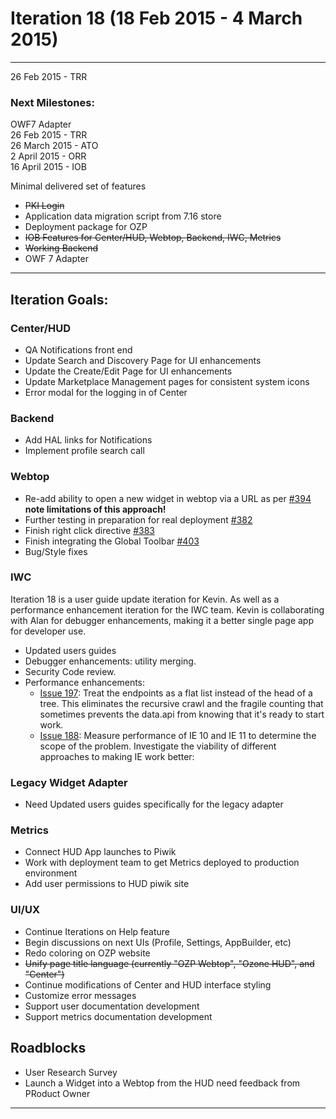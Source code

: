 # Iteration 18 (18 Feb 2015 - 4 March 2015)

*** 
26 Feb 2015 - TRR

### Next Milestones:
OWF7 Adapter
<br>26 Feb 2015 - TRR
<br>26 March 2015 - ATO
<br>2 April 2015 - ORR
<br>16 April 2015 - IOB

Minimal delivered set of features
* ~~PKI Login~~
* Application data migration script from 7.16 store
* Deployment package for OZP
* ~~IOB Features for Center/HUD, Webtop, Backend, IWC, Metrics~~
* ~~Working Backend~~
* OWF 7 Adapter


***

## Iteration Goals:
### Center/HUD
* QA Notifications front end
* Update Search and Discovery Page for UI enhancements
* Update the Create/Edit Page for UI enhancements
* Update Marketplace Management pages for consistent system icons
* Error modal for the logging in of Center

### Backend
* Add HAL links for Notifications
* Implement profile search call

### Webtop
* Re-add ability to open a new widget in webtop via a URL as per [#394](https://github.com/ozone-development/ozp-webtop/issues/394) **note limitations of this approach!**
* Further testing in preparation for real deployment [#382](https://github.com/ozone-development/ozp-webtop/issues/382)
* Finish right click directive [#383](https://github.com/ozone-development/ozp-webtop/issues/383)
* Finish integrating the Global Toolbar  [#403](https://github.com/ozone-development/ozp-webtop/issues/403)
* Bug/Style fixes

### IWC
Iteration 18 is a user guide update iteration for Kevin. As well as a performance enhancement iteration for the IWC team. Kevin is collaborating with Alan for debugger enhancements, making it a better single page app for developer use.
* Updated users guides
* Debugger enhancements: utility merging.
* Security Code review.
* Performance enhancements:
   * [Issue 197](https://github.com/ozone-development/ozp-iwc/issues/197): Treat the endpoints as a flat list instead of the head of a tree.  This eliminates the recursive crawl and the fragile counting that sometimes prevents the data.api from knowing that it's ready to start work.
   * [Issue 188](https://github.com/ozone-development/ozp-iwc/issues/188): Measure performance of IE 10 and IE 11 to determine the scope of the problem. Investigate the viability of different approaches to making IE work better:

### Legacy Widget Adapter
* Need Updated users guides specifically for the legacy adapter


### Metrics
* Connect HUD App launches to Piwik
* Work with deployment team to get Metrics deployed to production environment
* Add user permissions to HUD piwik site

### UI/UX
* Continue Iterations on Help feature
* Begin discussions on next UIs (Profile, Settings, AppBuilder, etc)
* Redo coloring on OZP website
* ~~Unify page title language (currently "OZP Webtop", "Ozone HUD", and "Center")~~
* Continue modifications of Center and HUD interface styling
* Customize error messages
* Support user documentation development
* Support metrics documentation development


## Roadblocks
* User Research Survey
* Launch a Widget into a Webtop from the HUD need feedback from PRoduct Owner

***